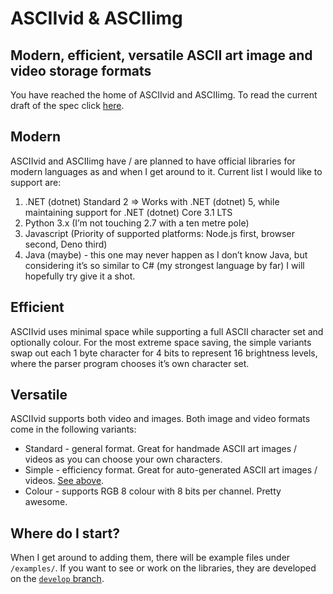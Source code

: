 # ASCIIvid & ASCIIimg

## Modern, efficient, versatile ASCII art image and video storage formats

You have reached the home of ASCIIvid and ASCIIimg. To read the current draft of the spec click [here](https://github.com/cainy-a/ASCIIvid/blob/master/spec.md).

## Modern

ASCIIvid and ASCIIimg have / are planned to have official libraries for modern languages as and when I get around to it. Current list I would like to support are:

1. .NET (dotnet) Standard 2 => Works with .NET (dotnet) 5, while maintaining support for .NET (dotnet) Core 3.1 LTS
2. Python 3.x (I’m not touching 2.7 with a ten metre pole)
3. Javascript (Priority of supported platforms: Node.js first, browser second, Deno third)
4. Java (maybe) - this one may never happen as I don’t know Java, but considering it’s so similar to C# (my strongest language by far) I will hopefully try give it a shot.

## Efficient

ASCIIvid uses minimal space while supporting a full ASCII character set and optionally colour. For the most extreme space saving, the simple variants swap out each 1 byte character for 4 bits to represent 16 brightness levels, where the parser program chooses it’s own character set.

## Versatile

ASCIIvid supports both video and images. Both image and video formats come in the following variants:

- Standard - general format. Great for handmade ASCII art images / videos as you can choose your own characters.
- Simple - efficiency format. Great for auto-generated ASCII art images / videos. [See above](#efficient).
- Colour - supports RGB 8 colour with 8 bits per channel. Pretty awesome.

## Where do I start?

When I get around to adding them, there will be example files under `/examples/`. If you want to see or work on the libraries, they are developed on the [`develop` branch](https://github.com/cainy-a/ASCIIvid/tree/develop).